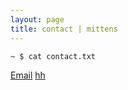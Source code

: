```yaml
---
layout: page
title: contact | mittens
---
```


```term
~ $ cat contact.txt
```

[Email](README.md)
[hh](posts.md)
